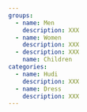 ```yaml
---
groups:
  - name: Men
    description: XXX
  - name: Women
    description: XXX
  - description: XXX
    name: Children
categories:
  - name: Hudi
    description: XXX
  - name: Dress
    description: XXX
---
```


